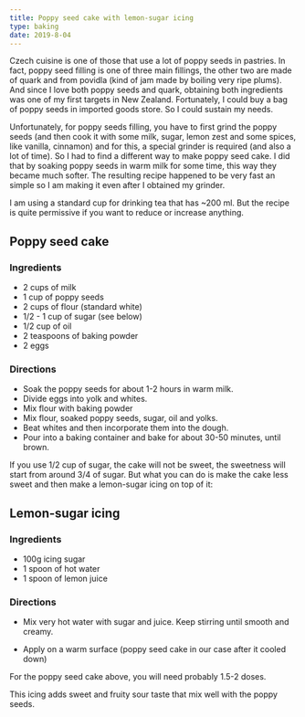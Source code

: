 ```yaml
---
title: Poppy seed cake with lemon-sugar icing
type: baking
date: 2019-8-04
---
```


Czech cuisine is one of those that use a lot of poppy seeds in pastries. In fact, poppy seed filling is one of three main fillings, the other two are made of quark and from povidla (kind of jam made by boiling very ripe plums). And since I love both poppy seeds and quark, obtaining both ingredients was one of my first targets in New Zealand. Fortunately, I could buy a bag of poppy seeds in imported goods store. So I could sustain my needs.

Unfortunately, for poppy seeds filling, you have to first grind the poppy seeds (and then cook it with some milk, sugar, lemon zest and some spices, like vanilla, cinnamon) and for this, a special grinder is required (and also a lot of time). So I had to find a different way to make poppy seed cake. I did that by soaking poppy seeds in warm milk for some time, this way they became much softer. The resulting recipe happened to be very fast an simple so I am making it even after I obtained my grinder.

I am using a standard cup for drinking tea that has ~200 ml. But the recipe is quite permissive if you want to reduce or increase anything.

## Poppy seed cake

### Ingredients

* 2 cups of milk
* 1 cup of poppy seeds
* 2 cups of flour (standard white)
* 1/2 - 1 cup of sugar (see below)
* 1/2 cup of oil
* 2 teaspoons of baking powder
* 2 eggs

### Directions

* Soak the poppy seeds for about 1-2 hours in warm milk.
* Divide eggs into yolk and whites.
* Mix flour with baking powder
* Mix flour, soaked poppy seeds, sugar, oil and yolks.
* Beat whites and then incorporate them into the dough.
* Pour into a baking container and bake for about 30-50 minutes, until brown.

If you use 1/2 cup of sugar, the cake will not be sweet, the sweetness will start from around 3/4 of sugar. But what you can do is make the cake less sweet and then make a lemon-sugar icing on top of it:

## Lemon-sugar icing 

### Ingredients

* 100g icing sugar
* 1 spoon of hot water
* 1 spoon of lemon juice

### Directions

* Mix very hot water with sugar and juice. Keep stirring until smooth and creamy.

* Apply on a warm surface (poppy seed cake in our case after it cooled down)

For the poppy seed cake above, you will need probably 1.5-2 doses.

This icing adds sweet and fruity sour taste that mix well with the poppy seeds.

